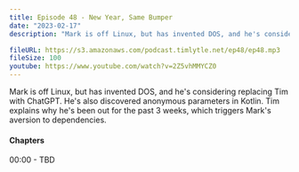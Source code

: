```yaml
---
title: Episode 48 - New Year, Same Bumper
date: "2023-02-17"
description: "Mark is off Linux, but has invented DOS, and he's considering replacing Tim with ChatGPT. He's also discovered anonymous parameters in Kotlin. Tim explains why he's been out for the past 3 weeks, which triggers Mark's aversion to dependencies."

fileURL: https://s3.amazonaws.com/podcast.timlytle.net/ep48/ep48.mp3
fileSize: 100
youtube: https://www.youtube.com/watch?v=2Z5vhMMYCZ0
---
```


Mark is off Linux, but has invented DOS, and he's considering replacing Tim with ChatGPT. He's also discovered anonymous parameters in Kotlin. Tim explains why he's been out for the past 3 weeks, which triggers Mark's aversion to dependencies.   

#### Chapters

00:00 - TBD  
